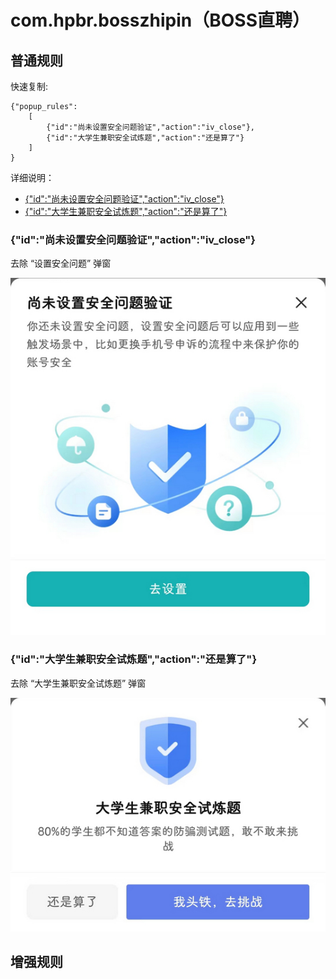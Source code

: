 # com.hpbr.bosszhipin（BOSS直聘）

## 普通规则

快速复制:
```
{"popup_rules":
    [
        {"id":"尚未设置安全问题验证","action":"iv_close"},
        {"id":"大学生兼职安全试炼题","action":"还是算了"}
    ]
}
```
详细说明：
- [{"id":"尚未设置安全问题验证","action":"iv_close"}](#id尚未设置安全问题验证actioniv_close)
- [{"id":"大学生兼职安全试炼题","action":"还是算了"}](#id大学生兼职安全试炼题action还是算了)

### {"id":"尚未设置安全问题验证","action":"iv_close"}
去除 “设置安全问题” 弹窗

![](./assets/设置安全问题.jpg)

### {"id":"大学生兼职安全试炼题","action":"还是算了"}
去除 “大学生兼职安全试炼题” 弹窗

![](./assets/大学生兼职安全试炼题.jpg)

## 增强规则
